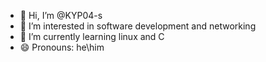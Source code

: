 - 👋 Hi, I’m @KYP04-s
- 👀 I’m interested in software development and networking
- 🌱 I’m currently learning linux and C
- 😄 Pronouns: he\him

<!---
KYP04-s/KYP04-s is a ✨ special ✨ repository because its `README.md` (this file) appears on your GitHub profile.
You can click the Preview link to take a look at your changes.
--->
